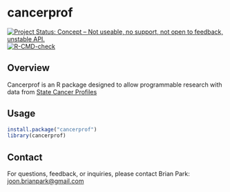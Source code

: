 # cancerprof

<!-- badges: start -->
[![Project Status: Concept – Not useable, no support, not open to feedback, unstable API.](https://getwilds.github.io/badges/badges/concept.svg)](https://getwilds.github.io/badges/#concept)
[![R-CMD-check](https://github.com/getwilds/cancerprof/actions/workflows/R-CMD-check.yaml/badge.svg)](https://github.com/getwilds/cancerprof/actions/workflows/R-CMD-check.yaml)
<!-- badges: end -->

## Overview

Cancerprof is an R package designed to allow programmable research with data from [State Cancer Profiles](https://statecancerprofiles.cancer.gov/index.html "Visit State Cancer Profiles") 

## Usage

```R
install.package("cancerprof")
library(cancerprof)
```

## Contact
For questions, feedback, or inquiries, please contact Brian Park: joon.brianpark@gmail.com
